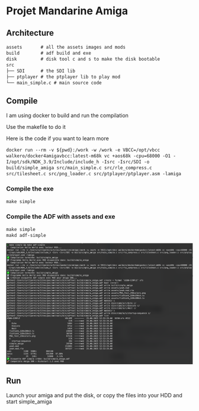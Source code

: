 # Projet Mandarine Amiga

## Architecture

```
assets       # all the assets images and mods
build        # adf build and exe
disk         # disk tool c and s to make the disk bootable
src
├── SDI      # the SDI lib
├── ptplayer # the ptplayer lib to play mod
└── main_simple.c # main source code
```

## Compile

I am using docker to build and run the compilation

Use the makefile to do it

Here is the code if you want to learn more 

```
docker run --rm -v ${pwd}:/work -w /work -e VBCC=/opt/vbcc walkero/docker4amigavbcc:latest-m68k vc +aos68k -cpu=68000 -O1 -I/opt/sdk/NDK_3.9/Include/include_h -Isrc -Isrc/SDI -o build/simple_amiga src/main_simple.c src/rle_compress.c src/tilesheet.c src/png_loader.c src/ptplayer/ptplayer.asm -lamiga
```

### Compile the exe

```
make simple
```

### Compile the ADF with assets and exe

```
make simple
makd adf-simple
```

![the output cli](docs/cli.png "cli")



## Run

Launch your amiga and put the disk, or copy the files into your HDD and start simple_amiga 